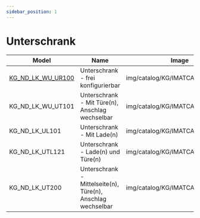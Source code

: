 ```yaml
---
sidebar_position: 1
---
```


# Unterschrank

| Model              | Name                                                        | Image                             |
|--------------------|-------------------------------------------------------------|-----------------------------------|
| [KG_ND_LK_WU_UR100](/articles/ur100) | Unterschrank - frei konfigurierbar                          | img/catalog/KG/IMATCAT_UR100.jpg  |
| KG_ND_LK_WU_UT101  | Unterschrank - Mit Türe(n), Anschlag wechselbar             | img/catalog/KG/IMATCAT_UT101.jpg  |
| KG_ND_LK_UL101     | Unterschrank - Mit Lade(n)                                  | img/catalog/KG/IMATCAT_UL103.jpg  |
| KG_ND_LK_UTL121    | Unterschrank - Lade(n) und Türe(n)                          | img/catalog/KG/IMATCAT_UTL121.jpg |
| KG_ND_LK_UT200     | Unterschrank - Mittelseite(n), Türe(n), Anschlag wechselbar | img/catalog/KG/IMATCAT_UT300.jpg  |